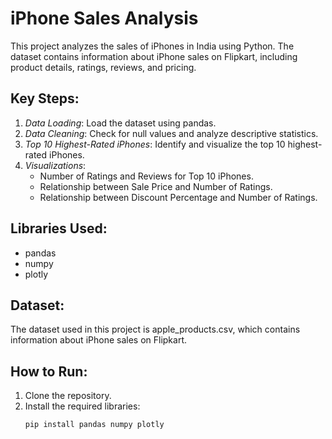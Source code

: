 # iPhone Sales Analysis

This project analyzes the sales of iPhones in India using Python. The dataset contains information about iPhone sales on Flipkart, including product details, ratings, reviews, and pricing.

## Key Steps:
1. *Data Loading*: Load the dataset using pandas.
2. *Data Cleaning*: Check for null values and analyze descriptive statistics.
3. *Top 10 Highest-Rated iPhones*: Identify and visualize the top 10 highest-rated iPhones.
4. *Visualizations*:
   - Number of Ratings and Reviews for Top 10 iPhones.
   - Relationship between Sale Price and Number of Ratings.
   - Relationship between Discount Percentage and Number of Ratings.

## Libraries Used:
- pandas
- numpy
- plotly

## Dataset:
The dataset used in this project is apple_products.csv, which contains information about iPhone sales on Flipkart.

## How to Run:
1. Clone the repository.
2. Install the required libraries:
   ```bash
   pip install pandas numpy plotly
